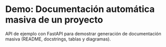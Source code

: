 # Demo: Documentación automática masiva de un proyecto

API de ejemplo con FastAPI para demostrar generación de documentación masiva (README, docstrings, tablas y diagramas).
